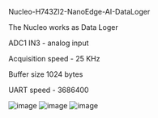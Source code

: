 Nucleo-H743ZI2-NanoEdge-AI-DataLoger

The Nucleo works as Data Loger

ADC1 IN3 - analog input

Acquisition speed - 25 KHz

Buffer size 1024 bytes

UART speed - 3686400


![image](https://github.com/user-attachments/assets/839bd9e2-be62-4ae5-b76d-50a59821b134)
![image](https://github.com/user-attachments/assets/ccbcd289-7356-44cc-8cf0-af52fa74ae76)
![image](https://github.com/user-attachments/assets/6af0a994-06fa-46cc-8d00-13feebe87772)


